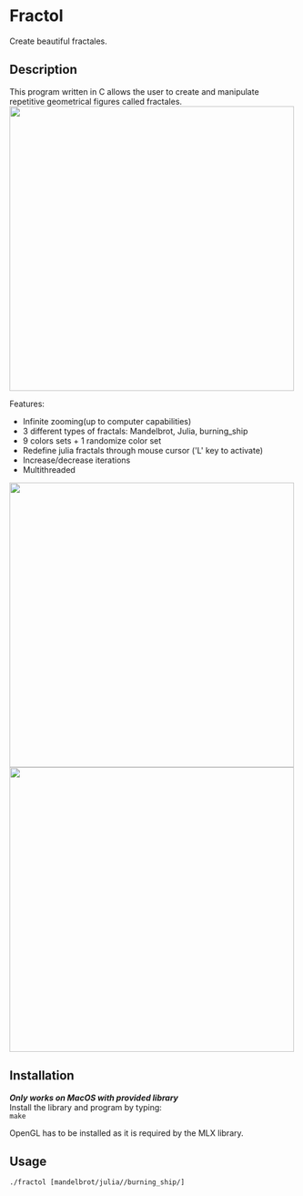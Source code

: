# Fractol
Create beautiful fractales. 

## Description
This program written in C allows the user to create and manipulate repetitive geometrical figures called fractales. 
<img src="https://donsefactory.files.wordpress.com/2020/02/fractale_03.gif" width=500 height=500/>

Features:
* Infinite zooming(up to computer capabilities) 
* 3 different types of fractals: Mandelbrot, Julia, burning_ship
* 9 colors sets + 1 randomize color set
* Redefine julia fractals through mouse cursor ('L' key to activate)
* Increase/decrease iterations
* Multithreaded

<img src="https://donsefactory.files.wordpress.com/2020/02/fractale_04.gif" width=500 height=500/>
<img src="https://donsefactory.files.wordpress.com/2020/02/fractale_02.gif" width=500 height=500/>

## Installation
***Only works on MacOS with provided library***<br/>
Install the library and program by typing: <br/>
`make`

OpenGL has to be installed as it is required by the MLX library.

## Usage
`./fractol [mandelbrot/julia//burning_ship/]`
